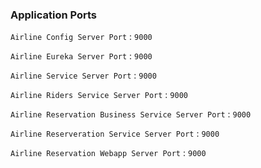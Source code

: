### Application Ports 

`Airline Config Server Port` : `9000`

`Airline Eureka Server Port` : `9000`

`Airline Service Server Port` : `9000`

`Airline Riders Service Server Port` : `9000`

`Airline Reservation Business Service Server Port` : `9000`

`Airline Reserveration Service Server Port` : `9000`

`Airline Reservation Webapp Server Port` : `9000`



